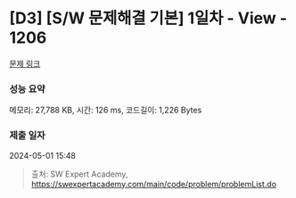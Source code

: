 # [D3] [S/W 문제해결 기본] 1일차 - View - 1206 

[문제 링크](https://swexpertacademy.com/main/code/problem/problemDetail.do?contestProbId=AV134DPqAA8CFAYh) 

### 성능 요약

메모리: 27,788 KB, 시간: 126 ms, 코드길이: 1,226 Bytes

### 제출 일자

2024-05-01 15:48



> 출처: SW Expert Academy, https://swexpertacademy.com/main/code/problem/problemList.do